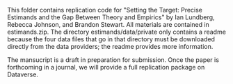 This folder contains replication code for "Setting the Target: Precise Estimands and the Gap Between Theory and Empirics" by Ian Lundberg, Rebecca Johnson, and Brandon Stewart.  All materials are contained in estimands.zip. The directory estimands/data/private only contains a readme because the four data files that go in that directory must be downloaded directly from the data providers; the readme provides more information.

The mansucript is a draft in preparation for submission. Once the paper is forthcoming in a journal, we will provide a full replication package on Dataverse.
